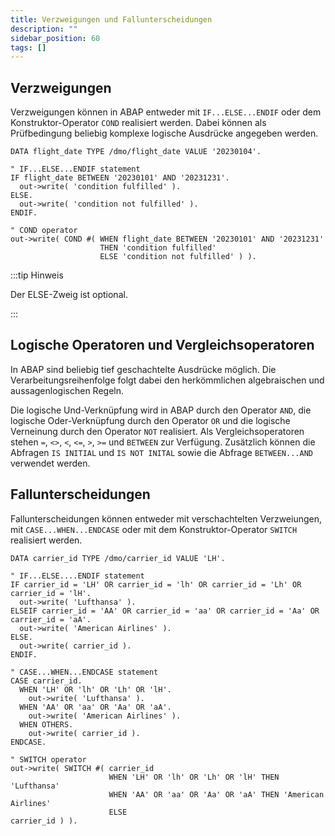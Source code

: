 ```yaml
---
title: Verzweigungen und Fallunterscheidungen
description: ""
sidebar_position: 60
tags: []
---
```


## Verzweigungen

Verzweigungen können in ABAP entweder mit `IF...ELSE...ENDIF` oder dem Konstruktor-Operator `COND` realisiert werden. Dabei können als Prüfbedingung beliebig komplexe logische Ausdrücke angegeben werden.

```abap showLineNumbers
DATA flight_date TYPE /dmo/flight_date VALUE '20230104'.

" IF...ELSE...ENDIF statement
IF flight_date BETWEEN '20230101' AND '20231231'.
  out->write( 'condition fulfilled' ).
ELSE.
  out->write( 'condition not fulfilled' ).
ENDIF.

" COND operator
out->write( COND #( WHEN flight_date BETWEEN '20230101' AND '20231231'
                    THEN 'condition fulfilled'
                    ELSE 'condition not fulfilled' ) ).
```

:::tip Hinweis

Der ELSE-Zweig ist optional.

:::

## Logische Operatoren und Vergleichsoperatoren

In ABAP sind beliebig tief geschachtelte Ausdrücke möglich. Die Verarbeitungsreihenfolge folgt dabei den herkömmlichen algebraischen und aussagenlogischen Regeln.

Die logische Und-Verknüpfung wird in ABAP durch den Operator `AND`, die logische Oder-Verknüpfung durch den Operator `OR` und die logische Verneinung durch den Operator `NOT` realisiert. Als Vergleichsoperatoren stehen `=`, `<>`, `<`, `<=`, `>`, `>=` und `BETWEEN` zur
Verfügung. Zusätzlich können die Abfragen `IS INITIAL` und `IS NOT INITAL` sowie die Abfrage `BETWEEN...AND` verwendet werden.

## Fallunterscheidungen

Fallunterscheidungen können entweder mit verschachtelten Verzweiungen, mit `CASE...WHEN...ENDCASE` oder mit dem Konstruktor-Operator `SWITCH` realisiert werden.

```abap showLineNumbers
DATA carrier_id TYPE /dmo/carrier_id VALUE 'LH'.

" IF...ELSE....ENDIF statement
IF carrier_id = 'LH' OR carrier_id = 'lh' OR carrier_id = 'Lh' OR carrier_id = 'lH'.
  out->write( 'Lufthansa' ).
ELSEIF carrier_id = 'AA' OR carrier_id = 'aa' OR carrier_id = 'Aa' OR carrier_id = 'aA'.
  out->write( 'American Airlines' ).
ELSE.
  out->write( carrier_id ).
ENDIF.

" CASE...WHEN...ENDCASE statement
CASE carrier_id.
  WHEN 'LH' OR 'lh' OR 'Lh' OR 'lH'.
    out->write( 'Lufthansa' ).
  WHEN 'AA' OR 'aa' OR 'Aa' OR 'aA'.
    out->write( 'American Airlines' ).
  WHEN OTHERS.
    out->write( carrier_id ).
ENDCASE.

" SWITCH operator
out->write( SWITCH #( carrier_id
                      WHEN 'LH' OR 'lh' OR 'Lh' OR 'lH' THEN 'Lufthansa'
                      WHEN 'AA' OR 'aa' OR 'Aa' OR 'aA' THEN 'American Airlines'
                      ELSE                                   carrier_id ) ).
```
